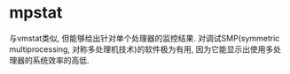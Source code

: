 # mpstat
与vmstat类似, 但能够给出针对单个处理器的监控结果. 对调试SMP(symmetric multiprocessing, 对称多处理机技术)的软件极为有用, 因为它能显示出使用多处理器的系统效率的高低.